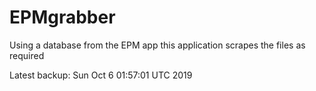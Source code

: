 # EPMgrabber
Using a database from the EPM app this application scrapes the files as required


Latest backup: Sun Oct 6 01:57:01 UTC 2019
